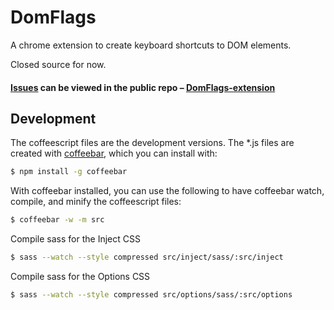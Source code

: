 DomFlags
========

A chrome extension to create keyboard shortcuts to DOM elements.

Closed source for now.

#### [Issues](https://github.com/plapier/domflags-extension/issues) can be viewed in the public repo –  [DomFlags-extension](https://github.com/plapier/domflags-extension/)

Development
-----------

The coffeescript files are the development versions. The \*.js files are
created with [coffeebar][], which you can install with:

``` sh
$ npm install -g coffeebar
```

With coffeebar installed, you can use the following to have coffeebar watch,
compile, and minify the coffeescript files:

``` sh
$ coffeebar -w -m src
```


Compile sass for the Inject CSS
```sh
$ sass --watch --style compressed src/inject/sass/:src/inject
```

Compile sass for the Options CSS
```sh
$ sass --watch --style compressed src/options/sass/:src/options
```

[coffeebar]: https://www.npmjs.org/package/coffeebar
